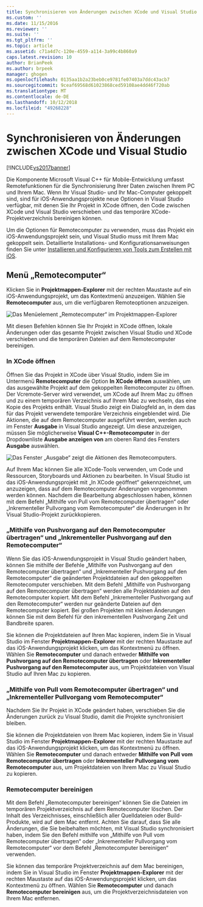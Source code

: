 ```yaml
---
title: Synchronisieren von Änderungen zwischen XCode und Visual Studio | Microsoft-Dokumentation
ms.custom: ''
ms.date: 11/15/2016
ms.reviewer: ''
ms.suite: ''
ms.tgt_pltfrm: ''
ms.topic: article
ms.assetid: c71a4d7c-120e-4559-a114-3a99c4b860a9
caps.latest.revision: 10
author: BrianPeek
ms.author: brpeek
manager: ghogen
ms.openlocfilehash: 0135aa1b2a23beb0ce9781fe07403a7ddc43acb7
ms.sourcegitcommit: 9ceaf69568d61023868ced59108ae4dd46f720ab
ms.translationtype: MT
ms.contentlocale: de-DE
ms.lasthandoff: 10/12/2018
ms.locfileid: "49268228"
---
```

# <a name="sync-changes-between-xcode-and-visual-studio"></a>Synchronisieren von Änderungen zwischen XCode und Visual Studio
[!INCLUDE[vs2017banner](../includes/vs2017banner.md)]

  
Die Komponente Microsoft Visual C++ für Mobile-Entwicklung umfasst Remotefunktionen für die Synchronisierung Ihrer Daten zwischen Ihrem PC und Ihrem Mac. Wenn Ihr Visual Studio- und Ihr Mac-Computer gekoppelt sind, sind für iOS-Anwendungsprojekte neue Optionen in Visual Studio verfügbar, mit denen Sie Ihr Projekt in XCode öffnen, den Code zwischen XCode und Visual Studio verschieben und das temporäre XCode-Projektverzeichnis bereinigen können.  
  
 Um die Optionen für Remotecomputer zu verwenden, muss das Projekt ein iOS-Anwendungsprojekt sein, und Visual Studio muss mit Ihrem Mac gekoppelt sein. Detaillierte Installations- und Konfigurationsanweisungen finden Sie unter [Installieren und Konfigurieren von Tools zum Erstellen mit iOS](../cross-platform/install-and-configure-tools-to-build-using-ios.md).  
  
## <a name="the-remote-machine-menu"></a>Menü „Remotecomputer“  
 Klicken Sie in **Projektmappen-Explorer** mit der rechten Maustaste auf ein iOS-Anwendungsprojekt, um das Kontextmenü anzuzeigen. Wählen Sie **Remotecomputer** aus, um die verfügbaren Remoteoptionen anzuzeigen.  
  
 ![Das Menüelement „Remotecomputer“ im Projektmappen-Explorer](../cross-platform/media/cppmdd-u2-remotemachine-menu.jpg "CPPMDD_U2_RemoteMachine_Menu")  
  
 Mit diesen Befehlen können Sie Ihr Projekt in XCode öffnen, lokale Änderungen oder das gesamte Projekt zwischen Visual Studio und XCode verschieben und die temporären Dateien auf dem Remotecomputer bereinigen.  
  
### <a name="open-in-xcode"></a>In XCode öffnen  
 Öffnen Sie das Projekt in XCode über Visual Studio, indem Sie im Untermenü **Remotecomputer** die Option **In XCode öffnen** auswählen, um das ausgewählte Projekt auf dem gekoppelten Remotecomputer zu öffnen. Der Vcremote-Server wird verwendet, um XCode auf Ihrem Mac zu öffnen und zu einem temporären Verzeichnis auf Ihrem Mac zu wechseln, das eine Kopie des Projekts enthält. Visual Studio zeigt ein Dialogfeld an, in dem das für das Projekt verwendete temporäre Verzeichnis eingeblendet wird. Die Aktionen, die auf dem Remotecomputer ausgeführt werden, werden auch im Fenster **Ausgabe** in Visual Studio angezeigt. Um diese anzuzeigen, müssen Sie möglicherweise **Visual C++-Remotecomputer** in der Dropdownliste **Ausgabe anzeigen von** am oberen Rand des Fensters **Ausgabe** auswählen.  
  
 ![Das Fenster „Ausgabe“ zeigt die Aktionen des Remotecomputers. ](../cross-platform/media/cppmdd-u2-remotemachine-output.png "CPPMDD_U2_RemoteMachine_Output")  
  
 Auf Ihrem Mac können Sie alle XCode-Tools verwenden, um Code und Ressourcen, Storyboards und Aktionen zu bearbeiten. In Visual Studio ist das iOS-Anwendungsprojekt mit „In XCode geöffnet“ gekennzeichnet, um anzuzeigen, dass auf dem Remotecomputer Änderungen vorgenommen werden können. Nachdem die Bearbeitung abgeschlossen haben, können mit dem Befehl „Mithilfe von Pull vom Remotecomputer übertragen“ oder „Inkrementeller Pullvorgang vom Remotecomputer“ die Änderungen in Ihr Visual Studio-Projekt zurückkopieren.  
  
### <a name="push-to-remote-and-incremental-push-to-remote"></a>„Mithilfe von Pushvorgang auf den Remotecomputer übertragen“ und „Inkrementeller Pushvorgang auf den Remotecomputer“  
 Wenn Sie das iOS-Anwendungsprojekt in Visual Studio geändert haben, können Sie mithilfe der Befehle „Mithilfe von Pushvorgang auf den Remotecomputer übertragen“ und „Inkrementeller Pushvorgang auf den Remotecomputer“ die geänderten Projektdateien auf den gekoppelten Remotecomputer verschieben. Mit dem Befehl „Mithilfe von Pushvorgang auf den Remotecomputer übertragen“ werden alle Projektdateien auf den Remotecomputer kopiert. Mit dem Befehl „Inkrementeller Pushvorgang auf den Remotecomputer“ werden nur geänderte Dateien auf den Remotecomputer kopiert. Bei großen Projekten mit kleinen Änderungen können Sie mit dem Befehl für den inkrementellen Pushvorgang Zeit und Bandbreite sparen.  
  
 Sie können die Projektdateien auf Ihren Mac kopieren, indem Sie in Visual Studio im Fenster **Projektmappen-Explorer** mit der rechten Maustaste auf das iOS-Anwendungsprojekt klicken, um das Kontextmenü zu öffnen. Wählen Sie **Remotecomputer** und danach entweder **Mithilfe von Pushvorgang auf den Remotecomputer übertragen** oder **Inkrementeller Pushvorgang auf den Remotecomputer** aus, um Projektdateien von Visual Studio auf Ihren Mac zu kopieren.  
  
### <a name="pull-from-remote-and-incremental-pull-from-remote"></a>„Mithilfe von Pull vom Remotecomputer übertragen“ und „Inkrementeller Pullvorgang vom Remotecomputer“  
 Nachdem Sie Ihr Projekt in XCode geändert haben, verschieben Sie die Änderungen zurück zu Visual Studio, damit die Projekte synchronisiert bleiben.  
  
 Sie können die Projektdateien von Ihrem Mac kopieren, indem Sie in Visual Studio im Fenster **Projektmappen-Explorer** mit der rechten Maustaste auf das iOS-Anwendungsprojekt klicken, um das Kontextmenü zu öffnen. Wählen Sie **Remotecomputer** und danach entweder **Mithilfe von Pull vom Remotecomputer übertragen** oder **Inkrementeller Pullvorgang vom Remotecomputer** aus, um Projektdateien von Ihrem Mac zu Visual Studio zu kopieren.  
  
### <a name="clean-remote"></a>Remotecomputer bereinigen  
 Mit dem Befehl „Remotecomputer bereinigen“ können Sie die Dateien im temporären Projektverzeichnis auf dem Remotecomputer löschen. Der Inhalt des Verzeichnisses, einschließlich aller Quelldateien oder Build-Produkte, wird auf dem Mac entfernt. Achten Sie darauf, dass Sie alle Änderungen, die Sie beibehalten möchten, mit Visual Studio synchronisiert haben, indem Sie den Befehl mithilfe von „Mithilfe von Pull vom Remotecomputer übertragen“ oder „Inkrementeller Pullvorgang vom Remotecomputer“ vor dem Befehl „Remotecomputer bereinigen“ verwenden.  
  
 Sie können das temporäre Projektverzeichnis auf dem Mac bereinigen, indem Sie in Visual Studio im Fenster **Projektmappen-Explorer** mit der rechten Maustaste auf das iOS-Anwendungsprojekt klicken, um das Kontextmenü zu öffnen. Wählen Sie **Remotecomputer** und danach **Remotecomputer bereinigen** aus, um die Projektverzeichnisdateien von Ihrem Mac entfernen.

